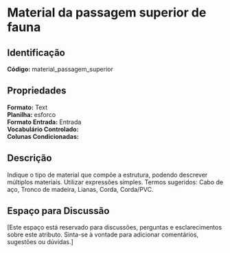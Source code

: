 # Material da passagem superior de fauna

## Identificação
**Código:** material_passagem_superior

## Propriedades
**Formato:** Text  
**Planilha:** esforco  
**Formato Entrada:** Entrada  
**Vocabulário Controlado:**   
**Colunas Condicionadas:**   

## Descrição
Indique o tipo de material que compõe a estrutura, podendo descrever múltiplos materiais. Utilizar expressões simples. Termos sugeridos: Cabo de aço, Tronco de madeira, Lianas, Corda, Corda/PVC.

## Espaço para Discussão
[Este espaço está reservado para discussões, perguntas e esclarecimentos sobre este atributo. Sinta-se à vontade para adicionar comentários, sugestões ou dúvidas.]
